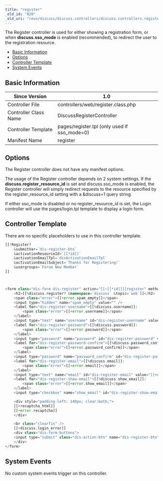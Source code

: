 ```yaml
---
title: "register"
_old_id: "820"
_old_uri: "revo/discuss/discuss.controllers/discuss.controllers.register"
---
```


The Register controller is used for either showing a registration form, or when **discuss.sso\_mode** is enabled (recommended), to redirect the user to the registration resource.

- [Basic Information](#Discuss.Controllers.register-BasicInformation)
- [Options](#Discuss.Controllers.register-Options)
- [Controller Template](#Discuss.Controllers.register-ControllerTemplate)
- [System Events](#Discuss.Controllers.register-SystemEvents)



## Basic Information

| Since Version | 1.0 |
|---------------|-----|
| Controller File | controllers/web/register.class.php |
| Controller Class Name | DiscussRegisterController |
| Controller Template | pages/register.tpl (only used if sso\_mode=0) |
| Manifest Name | register |

## Options

The Register controller does not have any manifest options.

The usage of the Register controller depends on 2 system settings. If the **discuss.register\_resource\_id** is set and discuss.sso\_mode is enabled, the Register controller will simply redirect requests to the resource specified by the register\_resource\_id setting with a &discuss=1 query string.

If either sso\_mode is disabled or no register\_resource\_id is set, the Login controller will use the pages/login.tpl template to display a login form.

## Controller Template

There are no specific placeholders to use in this controller template.

``` php 
[[!Register?
    &submitVar=`dis-register-btn`
    &activationResourceId=`[[*id]]`
    &activationEmailTpl=`disActivationEmailTpl`
    &activationEmailSubject=`Thanks for Registering!`
    &usergroups=`Forum New Member`
]]



<form class="dis-form dis-register" action="[[~[[*id]]]]register" method="post">
    <h2>[[%discuss.register? &namespace=`discuss` &topic=`web`]]</h2>
    <span class="error">[[+error.spam_empty]]</span>
    <input type="hidden" name="spam_empty" value="" />
    <label for="dis-register-username">[[%discuss.username]]:
        <span class="error">[[+error.username]]</span>
    </label>
    <input type="text" name="username" id="dis-register-username" value="[[+username]]" />
    <label for="dis-register-password">[[%discuss.password]]:
        <span class="error">[[+error.password]]</span>
    </label>
    <input type="password" name="password" id="dis-register-password" value="[[+password]]" />
    <label for="dis-register-password-confirm">[[%discuss.password_confirm]]:
        <span class="error">[[+error.password_confirm]]</span>
    </label>
    <input type="password" name="password_confirm" id="dis-register-password-confirm" value="[[+password]]" />
    <label for="dis-register-email">[[%discuss.email]]:
        <span class="error">[[+error.email]]</span>
    </label>
    <input type="text" name="email" id="dis-register-email" value="[[+email]]" />
    <label for="dis-register-show-email">[[%discuss.show_email]]:
        <span class="error">[[+error.show_email]]</span>
    </label>
    <input type="checkbox" name="show_email" id="dis-register-show-email" value="1" [[+show_email]] />

    <div style="padding-left: 140px; clear:both;">
    [[+recaptcha_html]]
    [[+error.recaptcha]]
    </div>

    <br class="clearfix" />
    [[+discuss.login_error]]
    <div class="dis-form-buttons">
    <input type="submit" class="dis-action-btn" name="dis-register-btn" value="[[%discuss.register]]" />
    </div>
</form>
```

## System Events

No custom system events trigger on this controller.
